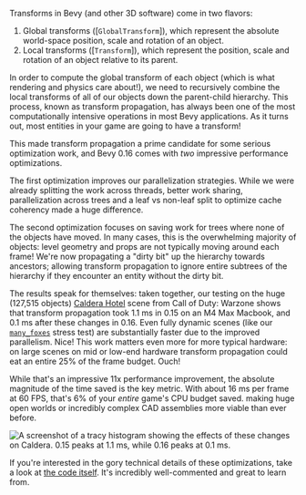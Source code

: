 Transforms in Bevy (and other 3D software) come in two flavors:

1. Global transforms ([`GlobalTransform`]), which represent the absolute world-space position, scale and rotation of an object.
2. Local transforms ([`Transform`]), which represent the position, scale and rotation of an object relative to its parent.

In order to compute the global transform of each object (which is what rendering and physics care about!),
we need to recursively combine the local transforms of all of our objects down the parent-child hierarchy.
This process, known as transform propagation, has always been one of the most computationally intensive operations in most Bevy applications.
As it turns out, most entities in your game are going to have a transform!

This made transform propagation a prime candidate for some serious optimization work, and Bevy 0.16 comes with *two* impressive performance optimizations.

The first optimization improves our parallelization strategies. While we were already splitting the work across threads,
better work sharing, parallelization across trees and a leaf vs non-leaf split to optimize cache coherency made a huge difference.

The second optimization focuses on saving work for trees where none of the objects have moved.
In many cases, this is the overwhelming majority of objects: level geometry and props are not typically moving around each frame!
We're now propagating a "dirty bit" up the hierarchy towards ancestors; allowing transform propagation to ignore entire subtrees of the hierarchy if they encounter an entity without the dirty bit.

The results speak for themselves: taken together, our testing on the huge (127,515 objects) [Caldera Hotel] scene  from Call of Duty: Warzone shows that transform propagation took 1.1 ms in 0.15 on an M4 Max Macbook, and 0.1 ms after these changes in 0.16.
Even fully dynamic scenes (like our [`many_foxes`] stress test) are substantially faster due to the improved parallelism. Nice!
This work matters even more for more typical hardware: on large scenes on mid or low-end hardware transform propagation could eat an entire 25% of the frame budget. Ouch!

While that's an impressive 11x performance improvement, the absolute magnitude of the time saved is the key metric.
With about 16 ms per frame at 60 FPS, that's 6% of your *entire* game's CPU budget saved. making huge open worlds or incredibly complex CAD assemblies more viable than ever before.

![A screenshot of a `tracy` histogram showing the effects of these changes on Caldera. 0.15 peaks at 1.1 ms, while 0.16 peaks at 0.1 ms.][caldera-transform-propagation-bench]

If you're interested in the gory technical details of these optimizations, take a look at [the code itself].
It's incredibly well-commented and great to learn from.

[Caldera Hotel]: https://github.com/Activision/caldera
[the code itself]: https://github.com/bevyengine/bevy/blob/b0c446739888705d3e95b640e9d13e0f1f53f06d/crates/bevy_transform/src/systems.rs#L12
[caldera-transform-propagation-bench]: caldera-transform-propagation-bench.png
[`many_foxes`]: https://github.com/bevyengine/bevy/blob/main/examples/stress_tests/many_foxes.rs
